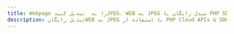 ---title: Webpage را به  تبدیل کنیدJPEG، WEB به JPEG مبدل رایگان یا PHP SDKdescription: تبدیل رایگانWEB به JPEG با استفاده از PHP Cloud APIs & SDK همچنین اسناد PDF را در Cloud ایجاد، ویرایش و رندر کنید.---